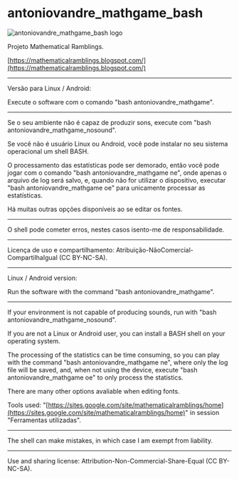 # antoniovandre_mathgame_bash
![antoniovandre_mathgame_bash logo](https://antoniovandre2.github.io/antoniovandre_mathgame_bash2/antoniovandre_mathgame_logo_200p.png)

Projeto Mathematical Ramblings.

[https://mathematicalramblings.blogspot.com/](https://mathematicalramblings.blogspot.com/)
____________________

Versão para Linux / Android:

Execute o software com o comando "bash antoniovandre_mathgame".
_____

Se o seu ambiente não é capaz de produzir sons, execute com "bash antoniovandre_mathgame_nosound".

Se você não é usuário Linux ou Android, você pode instalar no seu sistema operacional um shell BASH.

O processamento das estatísticas pode ser demorado, então você pode jogar com o comando "bash antoniovandre_mathgame ne", onde apenas o arquivo de log será salvo, e, quando não for utilizar o dispositivo, executar "bash antoniovandre_mathgame oe" para unicamente processar as estatísticas.

Há muitas outras opções disponíveis ao se editar os fontes.
_____

O shell pode cometer erros, nestes casos isento-me de responsabilidade.
_____

Licença de uso e compartilhamento: Atribuição-NãoComercial-CompartilhaIgual (CC BY-NC-SA).
____________________

Linux / Android version:

Run the software with the command "bash antoniovandre_mathgame".
_____

If your environment is not capable of producing sounds, run with "bash antoniovandre_mathgame_nosound".

If you are not a Linux or Android user, you can install a BASH shell on your operating system.

The processing of the statistics can be time consuming, so you can play with the command "bash antoniovandre_mathgame ne", where only the log file will be saved, and, when not using the device, execute "bash antoniovandre_mathgame oe" to only process the statistics.

There are many other options avaliable when editing fonts.

Tools used: "[https://sites.google.com/site/mathematicalramblings/home](https://sites.google.com/site/mathematicalramblings/home)" in session "Ferramentas utilizadas".
_____

The shell can make mistakes, in which case I am exempt from liability.
_____

Use and sharing license: Attribution-Non-Commercial-Share-Equal (CC BY-NC-SA).

